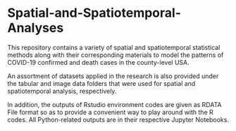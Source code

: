 # Spatial-and-Spatiotemporal-Analyses
This repository contains a variety of spatial and spatiotemporal statistical methods along with their corresponding materials to model the patterns of COVID-19 confirmed and death cases in the county-level USA.

An assortment of datasets applied in the research is also provided under the tabular and image data folders that were used for spatial and spatiotemporal analysis, respectively.

In addition, the outputs of Rstudio environment codes are given as RDATA File format so as to provide a convenient way to play around with the R codes. All Python-related outputs are in their respective Jupyter Notebooks.


